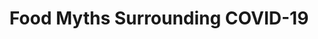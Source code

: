 ---
layout: page
title: Food Myths Surrounding COVID-19
permalink: /be-connected/food-myth-covid-19/
third_nav_title: Be Connected

---
